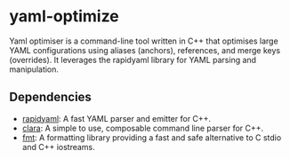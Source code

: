 # yaml-optimize

Yaml optimiser is a command-line tool written in C++ that optimises large YAML configurations using aliases (anchors), references, and merge keys (overrides). It leverages the rapidyaml library for YAML parsing and manipulation.

## Dependencies

- [rapidyaml](https://github.com/biojppm/rapidyaml): A fast YAML parser and emitter for C++.
- [clara](https://github.com/catchorg/Clara): A simple to use, composable command line parser for C++.
- [fmt](https://github.com/fmtlib/fmt): A formatting library providing a fast and safe alternative to C stdio and C++ iostreams.
